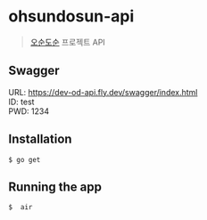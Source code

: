 # ohsundosun-api
> [오순도순](https://github.com/OhsunDosun/ohsundosun-app) 프로젝트 API

## Swagger

URL: https://dev-od-api.fly.dev/swagger/index.html  
ID: test  
PWD: 1234  

## Installation
```
$ go get
```

## Running the app
```
$  air
```
